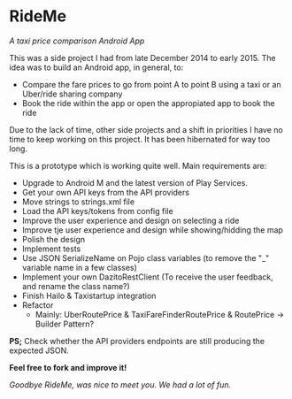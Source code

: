 # RideMe
*A taxi price comparison Android App*

This was a side project I had from late December 2014 to early 2015. The idea was to build an Android app, in general, to:
- Compare the fare prices to go from point A to point B using a taxi or an Uber/ride sharing company
- Book the ride within the app or open the appropiated app to book the ride
 
Due to the lack of time, other side projects and a shift in priorities I have no time to keep working on this project. It has been hibernated for way too long.

This is a prototype which is working quite well. Main requirements are:

- Upgrade to Android M and the latest version of Play Services.
- Get your own API keys from the API providers
- Move strings to strings.xml file
- Load the API keys/tokens from config file
- Improve the user experience and design on selecting a ride
- Improve tje user experience and design while showing/hidding the map
- Polish the design
- Implement tests
- Use JSON SerializeName on Pojo class variables (to remove the "_" variable name in a few classes)
- Implement your own DazitoRestClient (To receive the user feedback, and rename the class name?)
- Finish Hailo & Taxistartup integration
- Refactor
	- Mainly: UberRoutePrice & TaxiFareFinderRoutePrice & RoutePrice -> Builder Pattern?

**PS;** Check whether the API providers endpoints are still producing the expected JSON.

**Feel free to fork and improve it!**

*Goodbye RideMe, was nice to meet you. We had a lot of fun.*
